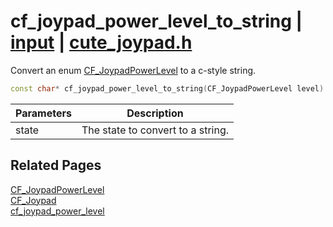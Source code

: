 # cf_joypad_power_level_to_string | [input](https://github.com/RandyGaul/cute_framework/blob/master/docs/input/README.md) | [cute_joypad.h](https://github.com/RandyGaul/cute_framework/blob/master/include/cute_joypad.h)

Convert an enum [CF_JoypadPowerLevel](https://github.com/RandyGaul/cute_framework/blob/master/docs/input/cf_joypadpowerlevel.md) to a c-style string.

```cpp
const char* cf_joypad_power_level_to_string(CF_JoypadPowerLevel level)
```

Parameters | Description
--- | ---
state | The state to convert to a string.

## Related Pages

[CF_JoypadPowerLevel](https://github.com/RandyGaul/cute_framework/blob/master/docs/input/cf_joypadpowerlevel.md)  
[CF_Joypad](https://github.com/RandyGaul/cute_framework/blob/master/docs/input/cf_joypad.md)  
[cf_joypad_power_level](https://github.com/RandyGaul/cute_framework/blob/master/docs/input/cf_joypad_power_level.md)  
